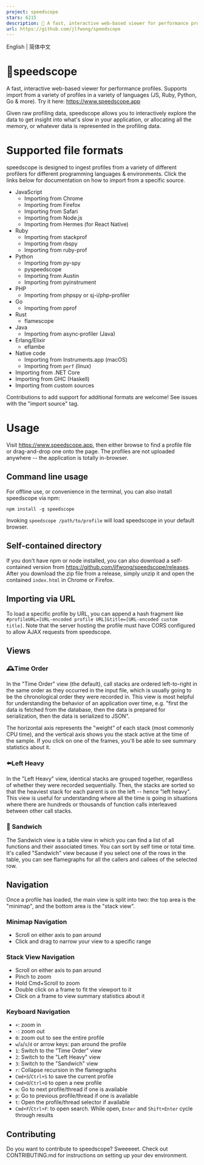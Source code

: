 ```yaml
---
project: speedscope
stars: 6215
description: 🔬 A fast, interactive web-based viewer for performance profiles.
url: https://github.com/jlfwong/speedscope
---
```


English | 简体中文

🔬speedscope
============

A fast, interactive web-based viewer for performance profiles. Supports import from a variety of profiles in a variety of languages (JS, Ruby, Python, Go & more). Try it here: https://www.speedscope.app

Given raw profiling data, speedscope allows you to interactively explore the data to get insight into what's slow in your application, or allocating all the memory, or whatever data is represented in the profiling data.

Supported file formats
======================

speedscope is designed to ingest profiles from a variety of different profilers for different programming languages & environments. Click the links below for documentation on how to import from a specific source.

-   JavaScript
    -   Importing from Chrome
    -   Importing from Firefox
    -   Importing from Safari
    -   Importing from Node.js
    -   Importing from Hermes (for React Native)
-   Ruby
    -   Importing from stackprof
    -   Importing from rbspy
    -   Importing from ruby-prof
-   Python
    -   Importing from py-spy
    -   pyspeedscope
    -   Importing from Austin
    -   Importing from pyinstrument
-   PHP
    -   Importing from phpspy or sj-i/php-profiler
-   Go
    -   Importing from pprof
-   Rust
    -   flamescope
-   Java
    -   Importing from async‐profiler (Java)
-   Erlang/Elixir
    -   eflambe
-   Native code
    -   Importing from Instruments.app (macOS)
    -   Importing from `perf` (linux)
-   Importing from .NET Core
-   Importing from GHC (Haskell)
-   Importing from custom sources

Contributions to add support for additional formats are welcome! See issues with the "import source" tag.

Usage
=====

Visit https://www.speedscope.app, then either browse to find a profile file or drag-and-drop one onto the page. The profiles are not uploaded anywhere -- the application is totally in-browser.

Command line usage
------------------

For offline use, or convenience in the terminal, you can also install speedscope via npm:

```
npm install -g speedscope
```

Invoking `speedscope /path/to/profile` will load speedscope in your default browser.

Self-contained directory
------------------------

If you don't have npm or node installed, you can also download a self-contained version from https://github.com/jlfwong/speedscope/releases. After you download the zip file from a release, simply unzip it and open the contained `index.html` in Chrome or Firefox.

Importing via URL
-----------------

To load a specific profile by URL, you can append a hash fragment like `#profileURL=[URL-encoded profile URL]&title=[URL-encoded custom title]`. Note that the server hosting the profile must have CORS configured to allow AJAX requests from speedscope.

Views
-----

### 🕰Time Order

In the "Time Order" view (the default), call stacks are ordered left-to-right in the same order as they occurred in the input file, which is usually going to be the chronological order they were recorded in. This view is most helpful for understanding the behavior of an application over time, e.g. "first the data is fetched from the database, then the data is prepared for serialization, then the data is serialized to JSON".

The horizontal axis represents the "weight" of each stack (most commonly CPU time), and the vertical axis shows you the stack active at the time of the sample. If you click on one of the frames, you'll be able to see summary statistics about it.

### ⬅️Left Heavy

In the "Left Heavy" view, identical stacks are grouped together, regardless of whether they were recorded sequentially. Then, the stacks are sorted so that the heaviest stack for each parent is on the left -- hence "left heavy". This view is useful for understanding where all the time is going in situations where there are hundreds or thousands of function calls interleaved between other call stacks.

### 🥪 Sandwich

The Sandwich view is a table view in which you can find a list of all functions and their associated times. You can sort by self time or total time. It's called "Sandwich" view because if you select one of the rows in the table, you can see flamegraphs for all the callers and callees of the selected row.

Navigation
----------

Once a profile has loaded, the main view is split into two: the top area is the "minimap", and the bottom area is the "stack view".

### Minimap Navigation

-   Scroll on either axis to pan around
-   Click and drag to narrow your view to a specific range

### Stack View Navigation

-   Scroll on either axis to pan around
-   Pinch to zoom
-   Hold Cmd+Scroll to zoom
-   Double click on a frame to fit the viewport to it
-   Click on a frame to view summary statistics about it

### Keyboard Navigation

-   `+`: zoom in
-   `-`: zoom out
-   `0`: zoom out to see the entire profile
-   `w`/`a`/`s`/`d` or arrow keys: pan around the profile
-   `1`: Switch to the "Time Order" view
-   `2`: Switch to the "Left Heavy" view
-   `3`: Switch to the "Sandwich" view
-   `r`: Collapse recursion in the flamegraphs
-   `Cmd+S`/`Ctrl+S` to save the current profile
-   `Cmd+O`/`Ctrl+O` to open a new profile
-   `n`: Go to next profile/thread if one is available
-   `p`: Go to previous profile/thread if one is available
-   `t`: Open the profile/thread selector if available
-   `Cmd+F`/`Ctrl+F`: to open search. While open, `Enter` and `Shift+Enter` cycle through results

Contributing
------------

Do you want to contribute to speedscope? Sweeeeet. Check out CONTRIBUTING.md for instructions on setting up your dev environment.
